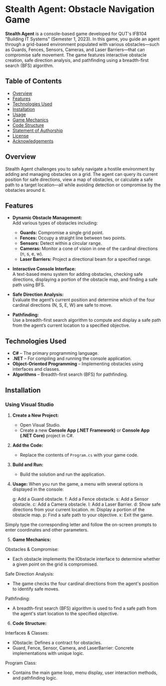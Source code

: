 # Stealth Agent: Obstacle Navigation Game

**Stealth Agent** is a console-based game developed for QUT's IFB104 "Building IT Systems" (Semester 1, 2023). In this game, you guide an agent through a grid-based environment populated with various obstacles—such as Guards, Fences, Sensors, Cameras, and Laser Barriers—that can compromise safe movement. The game features interactive obstacle creation, safe direction analysis, and pathfinding using a breadth-first search (BFS) algorithm.

## Table of Contents

- [Overview](#overview)
- [Features](#features)
- [Technologies Used](#technologies-used)
- [Installation](#installation)
- [Usage](#usage)
- [Game Mechanics](#game-mechanics)
- [Code Structure](#code-structure)
- [Statement of Authorship](#statement-of-authorship)
- [License](#license)
- [Acknowledgements](#acknowledgements)

## Overview

Stealth Agent challenges you to safely navigate a hostile environment by adding and managing obstacles on a grid. The agent can query its current position for safe directions, view a map of obstacles, or calculate a safe path to a target location—all while avoiding detection or compromise by the obstacles around it.

## Features

- **Dynamic Obstacle Management:**  
  Add various types of obstacles including:
  - **Guards:** Compromise a single grid point.
  - **Fences:** Occupy a straight line between two points.
  - **Sensors:** Detect within a circular range.
  - **Cameras:** Monitor a cone of vision in one of the cardinal directions (n, s, e, w).
  - **Laser Barriers:** Project a directional beam for a specified range.

- **Interactive Console Interface:**  
  A text-based menu system for adding obstacles, checking safe directions, displaying a portion of the obstacle map, and finding a safe path using BFS.

- **Safe Direction Analysis:**  
  Evaluate the agent’s current position and determine which of the four cardinal directions (N, S, E, W) are safe to move.

- **Pathfinding:**  
  Use a breadth-first search algorithm to compute and display a safe path from the agent’s current location to a specified objective.

## Technologies Used

- **C#** – The primary programming language.
- **.NET** – For compiling and running the console application.
- **Object-Oriented Programming** – Implementing obstacles using interfaces and classes.
- **Algorithms** – Breadth-first search (BFS) for pathfinding.

## Installation

### Using Visual Studio

1. **Create a New Project:**
   - Open Visual Studio.
   - Create a new **Console App (.NET Framework)** or **Console App (.NET Core)** project in C#.

2. **Add the Code:**
   - Replace the contents of `Program.cs` with your game code.

3. **Build and Run:**
   - Build the solution and run the application.

4. **Usage:**
When you run the game, a menu with several options is displayed in the console:

    g: Add a Guard obstacle.
    f: Add a Fence obstacle.
    s: Add a Sensor obstacle.
    c: Add a Camera obstacle.
    l: Add a Laser Barrier.
    d: Show safe directions from your current location.
    m: Display a portion of the obstacle map.
    p: Find a safe path to your objective.
    x: Exit the game.

Simply type the corresponding letter and follow the on-screen prompts to enter coordinates and other parameters.

5. **Game Mechanics:**

Obstacles & Compromise:
- Each obstacle implements the IObstacle interface to determine whether a given point on the grid is compromised.

Safe Direction Analysis:
- The game checks the four cardinal directions from the agent's position to identify safe moves.

Pathfinding:
- A breadth-first search (BFS) algorithm is used to find a safe path from the agent's start location to the specified objective.


6. **Code Structure:**

Interfaces & Classes:

- IObstacle: Defines a contract for obstacles.
- Guard, Fence, Sensor, Camera, and LaserBarrier: Concrete implementations with unique logic.

Program Class:

- Contains the main game loop, menu display, user interaction methods, and pathfinding logic.


